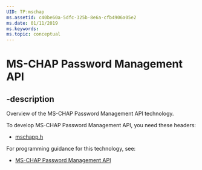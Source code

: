 ```yaml
---
UID: TP:mschap
ms.assetid: c40be60a-5dfc-325b-8e6a-cfb4906a05e2
ms.date: 01/11/2019
ms.keywords: 
ms.topic: conceptual
---
```


# MS-CHAP Password Management API

## -description

Overview of the MS-CHAP Password Management API technology.

To develop MS-CHAP Password Management API, you need these headers:

 * [mschapp.h](../mschapp/index.md)

For programming guidance for this technology, see:
* [MS-CHAP Password Management API](/windows/desktop/mschap)

